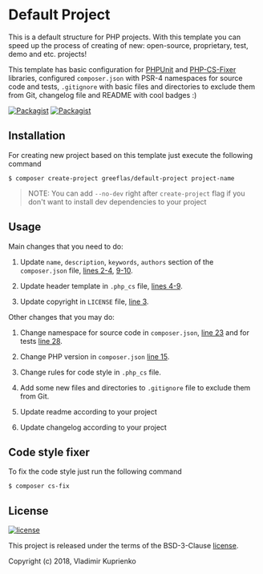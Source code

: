 Default Project
===============

This is a default structure for PHP projects. With this template you can speed up the process of creating of new:
open-source, proprietary, test, demo and etc. projects!

This template has basic configuration for [PHPUnit](https://github.com/sebastianbergmann/phpunit) and
[PHP-CS-Fixer](https://github.com/friendsofphp/php-cs-fixer) libraries, configured `composer.json`
with PSR-4 namespaces for source code and tests, `.gitignore` with basic files and directories to exclude them from Git, changelog file
and README with cool  badges :)

[![Packagist](https://img.shields.io/packagist/v/greeflas/default-project.svg)](CHANGELOG.md)
[![Packagist](https://img.shields.io/packagist/dt/greeflas/default-project.svg)](https://packagist.org/packages/greeflas/default-project)

Installation
------------

For creating new project based on this template just execute the following command

```
$ composer create-project greeflas/default-project project-name
```

> NOTE: You can add `--no-dev` right after `create-project` flag if you don't want to install dev dependencies to your project

Usage
-----

Main changes that you need to do:

1. Update `name`, `description`, `keywords`, `authors` section of the `composer.json` file, [lines 2-4](composer.json#L2-L4), [9-10](composer.json#L9-L10).

2. Update header template in `.php_cs` file, [lines 4-9](.php_cs#L4-L9).

3. Update copyright in `LICENSE` file, [line 3](LICENSE#L3).

Other changes that you may do:

1. Change namespace for source code in `composer.json`, [line 23](composer.json#L23) and for tests [line 28](composer.json#L28).

2. Change PHP version in `composer.json` [line 15](composer.json#L15).

3. Change rules for code style in `.php_cs` file.

4. Add some new files and directories to `.gitignore` file to exclude them from Git.

5. Update readme according to your project

6. Update changelog according to your project

Code style fixer
----------------


To fix the code style just run the following command

```
$ composer cs-fix
```

License
-------

[![license](https://img.shields.io/github/license/greeflas/default-project.svg)](LICENSE)

This project is released under the terms of the BSD-3-Clause [license](LICENSE).

Copyright (c) 2018, Vladimir Kuprienko

